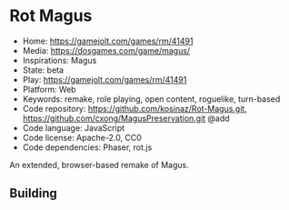 # Rot Magus

- Home: https://gamejolt.com/games/rm/41491
- Media: https://dosgames.com/game/magus/
- Inspirations: Magus
- State: beta
- Play: https://gamejolt.com/games/rm/41491
- Platform: Web
- Keywords: remake, role playing, open content, roguelike, turn-based
- Code repository: https://github.com/kosinaz/Rot-Magus.git, https://github.com/cxong/MagusPreservation.git @add
- Code language: JavaScript
- Code license: Apache-2.0, CC0
- Code dependencies: Phaser, rot.js

An extended, browser-based remake of Magus.

## Building
